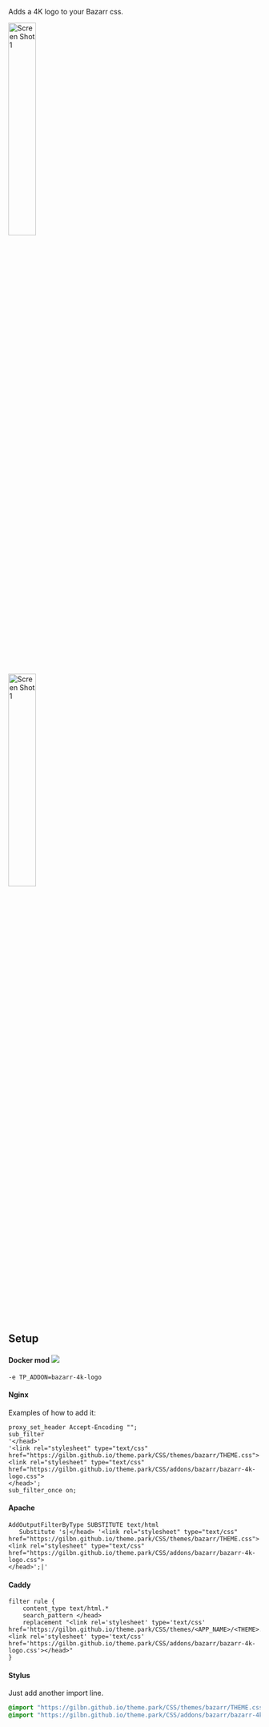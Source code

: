 Adds a 4K logo to your Bazarr css. 
<p>
<a href="https://raw.githubusercontent.com/gilbN/theme.park/master/CSS/addons/bazarr/desktop.png" rel="noopener"><img src="https://raw.githubusercontent.com/gilbN/theme.park/master/CSS/addons/bazarr/desktop.png" alt="Screen Shot 1" width="33%" /></a>
</p>
<p>
<a href="https://raw.githubusercontent.com/gilbN/theme.park/master/CSS/addons/bazarr/mobile.png" rel="noopener"><img src="https://raw.githubusercontent.com/gilbN/theme.park/master/CSS/addons/bazarr/mobile.png" alt="Screen Shot 1" width="33%" /></a>
</p>

## Setup

#### Docker mod <img src="https://avatars.githubusercontent.com/u/12324908?s=20&v=4">
`-e TP_ADDON=bazarr-4k-logo`

#### Nginx
Examples of how to add it:

```nginx
proxy_set_header Accept-Encoding "";
sub_filter
'</head>'
'<link rel="stylesheet" type="text/css" href="https://gilbn.github.io/theme.park/CSS/themes/bazarr/THEME.css">
<link rel="stylesheet" type="text/css" href="https://gilbn.github.io/theme.park/CSS/addons/bazarr/bazarr-4k-logo.css">
</head>';
sub_filter_once on;
```

#### Apache

```nginx
AddOutputFilterByType SUBSTITUTE text/html
   Substitute 's|</head> '<link rel="stylesheet" type="text/css" href="https://gilbn.github.io/theme.park/CSS/themes/bazarr/THEME.css"><link rel="stylesheet" type="text/css" href="https://gilbn.github.io/theme.park/CSS/addons/bazarr/bazarr-4k-logo.css">
</head>';|'
```

#### Caddy

```nginx
filter rule {
    content_type text/html.*
    search_pattern </head>
    replacement "<link rel='stylesheet' type='text/css' href='https://gilbn.github.io/theme.park/CSS/themes/<APP_NAME>/<THEME>.css'><link rel='stylesheet' type='text/css' href='https://gilbn.github.io/theme.park/CSS/addons/bazarr/bazarr-4k-logo.css'></head>"
}
```

#### Stylus

Just add another import line.

```css
@import "https://gilbn.github.io/theme.park/CSS/themes/bazarr/THEME.css";
@import "https://gilbn.github.io/theme.park/CSS/addons/bazarr/bazarr-4k-logo.css";
```